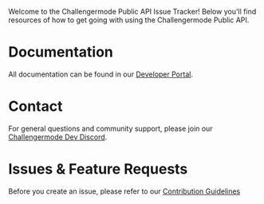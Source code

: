 Welcome to the Challengermode Public API Issue Tracker! 
Below you'll find resources of how to get going with using the Challengermode Public API.

# Documentation
All documentation can be found in our [Developer Portal](https://www.challengermode.com/developers/docs).

# Contact
For general questions and community support, please join our [Challengermode Dev Discord](...).

# Issues & Feature Requests
Before you create an issue, please refer to our [Contribution Guidelines](https://github.com/Challengermode/public-api/blob/448fb52c01d458055114c53635bb5bc76ab91cca/CONTRIBUTING.md)
